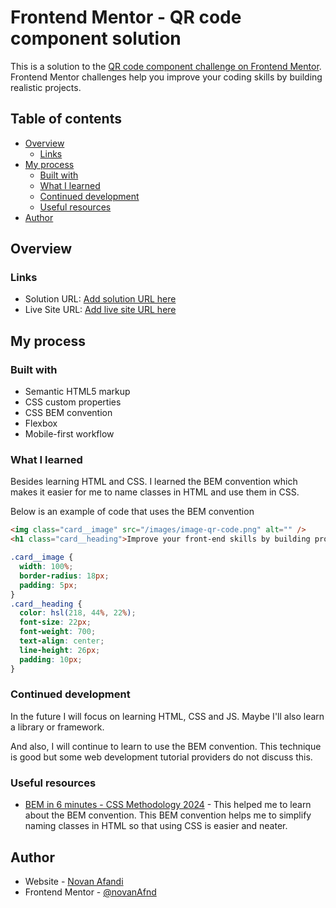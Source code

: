 # Frontend Mentor - QR code component solution

This is a solution to the [QR code component challenge on Frontend Mentor](https://www.frontendmentor.io/challenges/qr-code-component-iux_sIO_H). Frontend Mentor challenges help you improve your coding skills by building realistic projects.

## Table of contents

- [Overview](#overview)
  - [Links](#links)
- [My process](#my-process)
  - [Built with](#built-with)
  - [What I learned](#what-i-learned)
  - [Continued development](#continued-development)
  - [Useful resources](#useful-resources)
- [Author](#author)

## Overview

### Links

- Solution URL: [Add solution URL here](https://github.com/novanAfnd/frontend-mentor-qr-code-component)
- Live Site URL: [Add live site URL here](https://novanafnd.github.io/frontend-mentor-qr-code-component/)

## My process

### Built with

- Semantic HTML5 markup
- CSS custom properties
- CSS BEM convention
- Flexbox
- Mobile-first workflow

### What I learned

Besides learning HTML and CSS. I learned the BEM convention which makes it easier for me to name classes in HTML and use them in CSS.

Below is an example of code that uses the BEM convention

```html
<img class="card__image" src="/images/image-qr-code.png" alt="" />
<h1 class="card__heading">Improve your front-end skills by building projects</h1>
```

```css
.card__image {
  width: 100%;
  border-radius: 18px;
  padding: 5px;
}
.card__heading {
  color: hsl(218, 44%, 22%);
  font-size: 22px;
  font-weight: 700;
  text-align: center;
  line-height: 26px;
  padding: 10px;
}
```

### Continued development

In the future I will focus on learning HTML, CSS and JS. Maybe I'll also learn a library or framework.

And also, I will continue to learn to use the BEM convention. This technique is good but some web development tutorial providers do not discuss this.

### Useful resources

- [BEM in 6 minutes - CSS Methodology 2024](https://www.youtube.com/watch?v=xaXmoVZ3koo) - This helped me to learn about the BEM convention. This BEM convention helps me to simplify naming classes in HTML so that using CSS is easier and neater.

## Author

- Website - [Novan Afandi](https://kosmikkoding.my.id/)
- Frontend Mentor - [@novanAfnd](https://www.frontendmentor.io/profile/novanAfnd)

